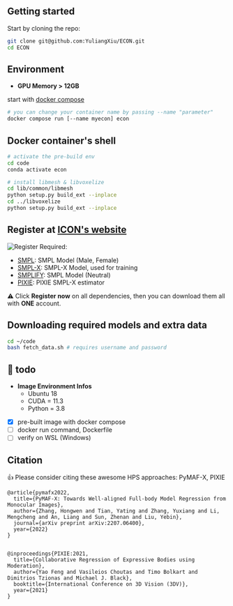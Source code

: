 ## Getting started

Start by cloning the repo:

```bash
git clone git@github.com:YuliangXiu/ECON.git
cd ECON
```
## Environment
- **GPU Memory > 12GB**

start with [docker compose](https://docs.docker.com/compose/)
```bash
# you can change your container name by passing --name "parameter" 
docker compose run [--name myecon] econ
```

## Docker container's shell
```bash
# activate the pre-build env
cd code
conda activate econ

# install libmesh & libvoxelize
cd lib/common/libmesh
python setup.py build_ext --inplace
cd ../libvoxelize
python setup.py build_ext --inplace
```

## Register at [ICON's website](https://icon.is.tue.mpg.de/)

![Register](../assets/register.png)
Required:

- [SMPL](http://smpl.is.tue.mpg.de/): SMPL Model (Male, Female)
- [SMPL-X](http://smpl-x.is.tue.mpg.de/): SMPL-X Model, used for training
- [SMPLIFY](http://smplify.is.tue.mpg.de/): SMPL Model (Neutral)
- [PIXIE](https://icon.is.tue.mpg.de/user.php): PIXIE SMPL-X estimator

:warning: Click **Register now** on all dependencies, then you can download them all with **ONE** account.

## Downloading required models and extra data

```bash
cd ~/code
bash fetch_data.sh # requires username and password
```
## :whale2: **todo**
- **Image Environment Infos**
    - Ubuntu 18
    - CUDA = 11.3
    - Python = 3.8
- [X] pre-built image with docker compose
- [ ] docker run command, Dockerfile
- [ ] verify on WSL (Windows)

## Citation

:+1: Please consider citing these awesome HPS approaches: PyMAF-X, PIXIE


```
@article{pymafx2022,
  title={PyMAF-X: Towards Well-aligned Full-body Model Regression from Monocular Images},
  author={Zhang, Hongwen and Tian, Yating and Zhang, Yuxiang and Li, Mengcheng and An, Liang and Sun, Zhenan and Liu, Yebin},
  journal={arXiv preprint arXiv:2207.06400},
  year={2022}
}


@inproceedings{PIXIE:2021,
  title={Collaborative Regression of Expressive Bodies using Moderation},
  author={Yao Feng and Vasileios Choutas and Timo Bolkart and Dimitrios Tzionas and Michael J. Black},
  booktitle={International Conference on 3D Vision (3DV)},
  year={2021}
}


```
